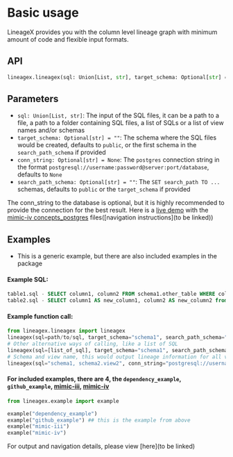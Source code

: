 # Basic usage
LineageX provides you with the column level lineage graph with minimum amount of code and flexible input formats.

## API
```python
lineagex.lineagex(sql: Union[List, str], target_schema: Optional[str] = "", conn_string: Optional[str] = None, search_path_schema: Optional[str] = "")
```

## Parameters
- `sql: Union[List, str]`: The input of the SQL files, it can be a path to a file, a path to a folder containing SQL files, a list of SQLs or a list of view names and/or schemas
- `target_schema: Optional[str] = ""`: The schema where the SQL files would be created, defaults to `public`, or the first schema in the `search_path_schema` if provided
- `conn_string: Optional[str] = None`: The `postgres` connection string in the format `postgresql://username:password@server:port/database`, defaults to `None`
- `search_path_schema: Optional[str] = ""`: The `SET search_path TO ...` schemas, defaults to `public` or the `target_schema` if provided

The conn_string to the database is optional, but it is highly recommended to provide the connection for the best result.
Here is a [live demo](https://zshandy.github.io/lineagex-demo/) with the [mimic-iv concepts_postgres](https://github.com/MIT-LCP/mimic-code/tree/main/mimic-iv/concepts_postgres) files([navigation instructions](to be linked))

## Examples
- This is a generic example, but there are also included examples in the package
#### Example SQL:
  ```SQL
  table1.sql - SELECT column1, column2 FROM schema1.other_table WHERE column3 IS NOT NULL;
  table2.sql - SELECT column1 AS new_column1, column2 AS new_column2 from schema1.table1;
  ```
#### Example function call:
  ```python
  from lineagex.lineagex import lineagex
  lineagex(sql=path/to/sql, target_schema="schema1", search_path_schema="schema1, public")
  # Other alternative ways of calling, like a list of SQL
  lineagex(sql=[list_of_sql], target_schema="schema1", search_path_schema="schema1, public") 
  # Schema and view name, this would output lineage information for all views in schema1 and schema2.view2
  lineagex(sql="schema1, schema2.view2", conn_string="postgresql://username:password@server:port/database") 
  ```

#### For included examples, there are 4, the `dependency_example`, `github_example`, [mimic-iii](https://github.com/MIT-LCP/mimic-code/tree/main/mimic-iii/concepts_postgres), [mimic-iv](https://github.com/MIT-LCP/mimic-code/tree/main/mimic-iv/concepts_postgres)

  ```python
  from lineagex.example import example

  example("dependency_example")
  example("github_example") ## this is the example from above
  example("mimic-iii")
  example("mimic-iv")
  ```

For output and navigation details, please view [here](to be linked)
